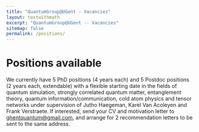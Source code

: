 ```yaml
---
title: "QuantumGroup@UGent - Vacancies"
layout: textwithmath
excerpt: "QuantumGroup@UGent -- Vacancies"
sitemap: false
permalink: /positions/
---
```



# Positions available

We currently have 5  PhD positions (4 years each) and 5  Postdoc positions (2 years each, extendable) with a flexible starting date in the fields of quantum simulation, strongly correlated quantum matter, entanglement theory, quantum information/communication, cold atom physics and tensor networks under supervision of Jutho Haegeman, Karel Van Acoleyen and Frank Verstraete. If interested, send your CV and motivation letter to ghentquantum@gmail.com, and arrange for 2 recommendation letters to be sent to the same address.
